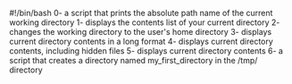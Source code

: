 #!/bin/bash
0- a script that prints the absolute path name of the current working directory
1- displays the contents list of your current directory
2- changes the working directory to the user's home directory
3- displays current directory contents in a long format
4- displays current directory contents, including hidden files
5- displays current directory contents
6- a script that creates a directory named my_first_directory in the /tmp/ directory
